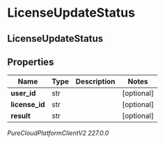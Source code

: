 # LicenseUpdateStatus

## LicenseUpdateStatus

## Properties

|Name | Type | Description | Notes|
|------------ | ------------- | ------------- | -------------|
| **user_id** | str |  | [optional] |
| **license_id** | str |  | [optional] |
| **result** | str |  | [optional] |



_PureCloudPlatformClientV2 227.0.0_

